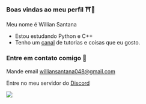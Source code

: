 ### Boas vindas ao meu perfil ⛩️🌸

Meu nome é Willian Santana

- Estou estudando Python e C++
- Tenho um [canal](https://www.youtube.com/@RuddSata) de tutorias e coisas que eu gosto.

### Entre em contato comigo 📨

Mande email williansantana048@gmail.com

Entre no meu servidor do [Discord](https://www.discord.gg/k8XDKHPW)

![](https://gifdb.com/images/high/funny-anime-finger-spin-a872bi7ql5gjp04k.webp)
